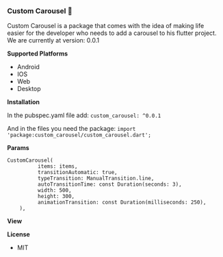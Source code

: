 ### Custom Carousel :carousel_horse:

Custom Carousel is a package that comes with the idea of making life easier for the developer who needs to add a carousel to his flutter project. We are currently at version: 0.0.1 

**Supported Platforms**

- Android
- IOS
- Web
- Desktop

**Installation**

In the pubspec.yaml file add:
`custom_carousel: ^0.0.1`

And in the files you need the package: `import 'package:custom_carousel/custom_carousel.dart';`

**Params**

```
CustomCarousel(
          items: items,
          transitionAutomatic: true,
          typeTransition: ManualTransition.line,
          autoTransitionTime: const Duration(seconds: 3),
          width: 500,
          height: 300,
          animationTransition: const Duration(milliseconds: 250),
    ),
```

**View**



**License**

- MIT